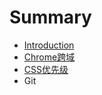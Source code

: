 # Summary

* [Introduction](README.md)
* [Chrome跨域](Chrome-CORS.md)
* [CSS优先级](css-weight.md)
* Git

